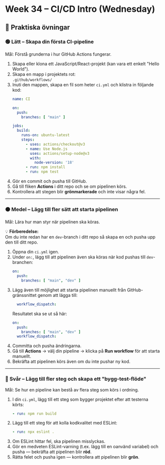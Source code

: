 # Week 34 – CI/CD Intro (Wednesday)

## 🔨 Praktiska övningar

### 🟢 Lätt – Skapa din första CI-pipeline
Mål: Förstå grunderna i hur GitHub Actions fungerar.

1. Skapa eller klona ett JavaScript/React-projekt (kan vara ett enkelt "Hello World").
2. Skapa en mapp i projektets rot:  
   `.github/workflows/`
3. Inuti den mappen, skapa en fil som heter `ci.yml` och klistra in följande kod:
    ```yaml
    name: CI

    on:
      push:
        branches: [ "main" ]

    jobs:
      build:
        runs-on: ubuntu-latest
        steps:
          - uses: actions/checkout@v3
          - name: Use Node.js
            uses: actions/setup-node@v3
            with:
              node-version: '18'
          - run: npm install
          - run: npm test
    ```
4. Gör en commit och pusha till GitHub.
5. Gå till fliken **Actions** i ditt repo och se om pipelinen körs.
6. Kontrollera att stegen blir **grönmarkerade** och inte visar några fel.

---

### 🟠 Medel – Lägg till fler sätt att starta pipelinen
Mål: Lära hur man styr när pipelinen ska köras.

💡 **Förberedelse:**  
Om du inte redan har en `dev`-branch i ditt repo så skapa en och pusha upp den till ditt repo. 

1. Öppna din `ci.yml` igen.
2. Under `on:`, lägg till att pipelinen även ska köras när kod pushas till `dev`-branchen:
    ```yaml
    on:
      push:
        branches: [ "main", "dev" ]
    ```
3. Lägg även till möjlighet att starta pipelinen manuellt från GitHub-gränssnittet genom att lägga till:
    ```yaml
      workflow_dispatch:
    ```
   Resultatet ska se ut så här:
    ```yaml
    on:
      push:
        branches: [ "main", "dev" ]
      workflow_dispatch:
    ```
4. Committa och pusha ändringarna.
5. Gå till **Actions** → välj din pipeline → klicka på **Run workflow** för att starta manuellt.
6. Bekräfta att pipelinen körs även om du inte pushar ny kod.

---

### 🔴 Svår – Lägg till fler steg och skapa ett "bygg-test-flöde"
Mål: Se hur en pipeline kan bestå av flera steg som körs i ordning.

1. I din `ci.yml`, lägg till ett steg som bygger projektet efter att testerna körts:
    ```yaml
    - run: npm run build
    ```
2. Lägg till ett steg för att kolla kodkvalitet med ESLint:
    ```yaml
    - run: npx eslint .
    ```
3. Om ESLint hittar fel, ska pipelinen misslyckas.
4. Gör en medveten ESLint-varning (t.ex. lägg till en oanvänd variabel) och pusha — bekräfta att pipelinen blir **röd**.
5. Rätta felet och pusha igen — kontrollera att pipelinen blir **grön**.
